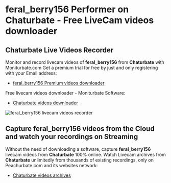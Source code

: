 # feral_berry156 Performer on Chaturbate - Free LiveCam videos downloader

## Chaturbate Live Videos Recorder

Monitor and record livecam videos of **feral_berry156** from **Chaturbate** with Moniturbate.com
Get a premium trial for free by just and only registering with your Email address:
* [feral_berry156 Premium videos downloader](https://moniturbate.com/request-demo-licence-key.html)

Free livecam videos downloader - Moniturbate Software:
* [Chaturbate videos downloader](https://moniturbate.com/moniturbate-download-software.html)

![feral_berry156 livecam videos recorder](https://peachurnet.com/templates/moniturbate-software.png)


## Capture feral_berry156 videos from the Cloud and watch your recordings on Streaming

Without the need of downloading a software, capture **feral_berry156** livecam videos from **Chaturbate** 100% online.
Watch Livecam archives from **Chaturbate** unlimitedly from thousands of existing recordings, only on Peachurbate.com and its websites network:
* [Chaturbate videos archives](https://peachurnet.com/)
